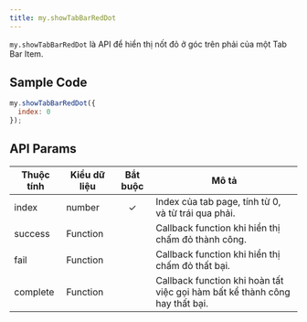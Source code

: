 ```yaml
---
title: my.showTabBarRedDot
---
```


`my.showTabBarRedDot` là API để hiển thị nốt đỏ ở góc trên phải của một Tab Bar Item.



## Sample Code

```js
my.showTabBarRedDot({
  index: 0
});
```

## API Params

| Thuộc tính | Kiểu dữ liệu     | Bắt buộc | Mô tả                                                            |
| ---------- | -------- | :------: | --------------------------------------------------------------------- |
| index      | number   | ✓     | Index của tab page, tính từ 0, và từ trái qua phải.                   |
| success    | Function |        | Callback function khi hiển thị chấm đỏ thành công.                                     |
| fail       | Function |        | Callback function khi hiển thị chấm đỏ thất bại.                                       |
| complete   | Function |        | Callback function khi hoàn tất việc gọi hàm bất kể thành công hay thất bại. |
